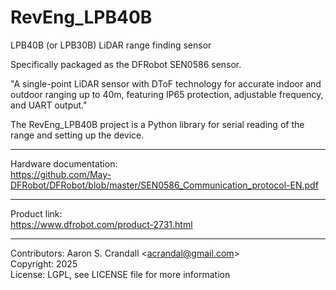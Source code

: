 # RevEng_LPB40B

LPB40B (or LPB30B) LiDAR range finding sensor

Specifically packaged as the DFRobot SEN0586 sensor.

"A single-point LiDAR sensor with DToF technology for accurate indoor and outdoor ranging up to 40m, featuring IP65 protection, adjustable frequency, and UART output."

The RevEng_LPB40B project is a Python library for serial reading of the range and setting up the device.

---

Hardware documentation:  
https://github.com/May-DFRobot/DFRobot/blob/master/SEN0586_Communication_protocol-EN.pdf

---

Product link:  
https://www.dfrobot.com/product-2731.html

---

Contributors: Aaron S. Crandall \<acrandal@gmail.com>  
Copyright: 2025  
License: LGPL, see LICENSE file for more information

